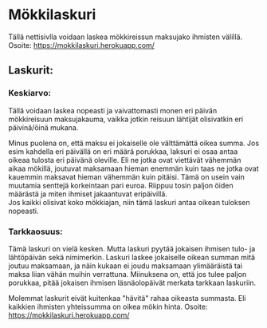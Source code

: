 # Mökkilaskuri
Tällä nettisivlla voidaan laskea mökkireissun maksujako ihmisten välillä.  
Osoite: https://mokkilaskuri.herokuapp.com/

## Laskurit:

### Keskiarvo:
Tällä voidaan laskea nopeasti ja vaivattomasti monen eri päivän mökkireisuun maksujakauma, vaikka jotkin reisuun lähtijät olisivatkin
eri päivinä/öinä mukana.

Minus puolena on, että maksu ei jokaiselle ole välttämättä oikea summa. Jos esim kahdella eri päivällä on eri määrä porukkaa, laksuri ei osaa antaa oikeaa tulosta
eri päivänä oleville. Eli ne jotka ovat viettävät vähemmän aikaa mökillä, joutuvat maksamaan hieman enemmän kuin taas ne jotka ovat kauemmin maksavat hieman vähemmän kuin pitäisi.
Tämä on usein vain muutamia senttejä korkeintaan pari euroa. Riippuu tosin paljon öiden määrästä ja miten ihmiset jakaantuvat eripäivillä.  
Jos kaikki olisivat koko mökkiajan, niin tämä laskuri antaa oikean tuloksen nopeasti.

### Tarkkaosuus:
Tämä laskuri on vielä kesken. Mutta laskuri pyytää jokaisen ihmisen tulo- ja lähtöpäivän sekä nimimerkin. Laskuri laskee jokaiselle oikean summan mitä joutuu maksamaan, ja näin kukaan ei joudu maksamaan ylimääräistä tai maksa liian vähän muihin verrattuna. Miinuksena on, että jos tulee paljon porukkaa, pitää jokaisen ihmisen läsnäolopäivät merkata tarkkaan laskuriin.
  
  
  
Molemmat laskurit eivät kuitenkaa "hävitä" rahaa oikeasta summasta. Eli kaikkien ihmisten yhteissumma on oikea mökin hinta.
Osoite: https://mokkilaskuri.herokuapp.com/
